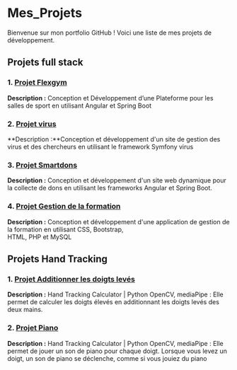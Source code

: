 # Mes_Projets

Bienvenue sur mon portfolio GitHub ! Voici une liste de mes projets de développement.

## Projets full stack

### 1. [Projet Flexgym](https://github.com/chebbi-eya/flexgym)
**Description :** Conception et Développement d’une Plateforme pour les salles de sport  en utilisant  Angular et Spring Boot

### 2. [Projet virus](https://github.com/chebbi-eya/virus)
**Description :**Conception et développement d'un site de gestion des virus et des chercheurs en utilisant le framework Symfony 
virus

### 3. [Projet Smartdons](https://github.com/chebbi-eya/dons)
**Description :** Conception et développement d'un site web dynamique pour la collecte de dons en utilisant les frameworks Angular et Spring Boot.

### 4. [Projet Gestion de la formation](https://github.com/chebbi-eya/formation)
**Description :** Conception et développement d'une application de gestion de la formation en utilisant  CSS, Bootstrap,   
        HTML, PHP et MySQL

## Projets Hand Tracking
### 1. [Projet Additionner les doigts levés](https://github.com/chebbi-eya/hand-calculator)
**Description :** Hand Tracking Calculator | Python OpenCV, mediaPipe : Elle permet de calculer les doigts élevés en additionnant les doigts levés des deux mains.

### 2. [Projet Piano](https://github.com/chebbi-eya/piano)
**Description :** Hand Tracking Calculator | Python OpenCV, mediaPipe : Elle permet de jouer un son de piano pour chaque doigt. Lorsque vous levez un doigt, un son de piano se déclenche, comme si vous jouiez du piano
